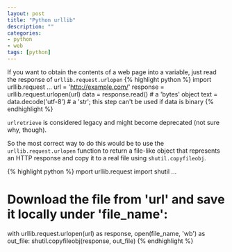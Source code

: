 ```yaml
---
layout: post
title: "Python urllib"
description: ""
categories: 
- python
- web
tags: [python]
---
```


If you want to obtain the contents of a web page into a variable, just read the response of 
`urllib.request.urlopen`
{% highlight python %}
import urllib.request
...
url = 'http://example.com/'
response = urllib.request.urlopen(url)
data = response.read()      # a 'bytes' object
text = data.decode('utf-8') # a 'str'; this step can't be used if data is binary
{% endhighlight %} 

`urlretrieve` is considered legacy and might become deprecated (not sure why, though).

So the most correct way to do this would be to use the `urllib.request.urlopen` function to return a file-like object that represents an HTTP response and copy it to a real file using `shutil.copyfileobj`.

{% highlight python %}
mport urllib.request
import shutil
...
# Download the file from 'url' and save it locally under 'file_name':
with urllib.request.urlopen(url) as response, open(file_name, 'wb') as out_file:
    shutil.copyfileobj(response, out_file)
{% endhighlight %}
